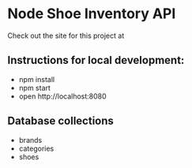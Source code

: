 # Node Shoe Inventory API
Check out the site for this project at 
## Instructions for local development:
- npm install
- npm start
- open http://localhost:8080

## Database collections
- brands
- categories
- shoes